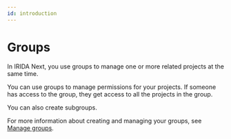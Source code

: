 ```yaml
---
id: introduction
---
```


# Groups

In IRIDA Next, you use groups to manage one or more related projects at the same time.

You can use groups to manage permissions for your projects. If someone has access to the group, they get access to all the projects in the group.

You can also create subgroups.

For more information about creating and managing your groups, see [Manage groups](manage).
